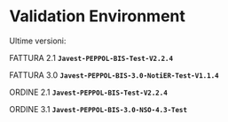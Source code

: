 # Validation Environment

Ultime versioni:

FATTURA 2.1
**`Javest-PEPPOL-BIS-Test-V2.2.4`**

FATTURA 3.0
**`Javest-PEPPOL-BIS-3.0-NotiER-Test-V1.1.4`**

ORDINE 2.1
**`Javest-PEPPOL-BIS-Test-V2.2.4`**

ORDINE 3.1
**`Javest-PEPPOL-BIS-3.0-NSO-4.3-Test`**

